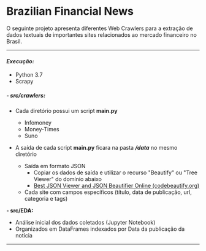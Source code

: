 # Brazilian Financial News
O seguinte projeto apresenta diferentes Web Crawlers para a extração de dados textuais de importantes sites relacionados ao mercado financeiro no Brasil.

------

#### *Execução:*

- Python 3.7
- Scrapy

##### - src/crawlers:

- Cada diretório possui um script **main.py** 
  - Infomoney
  - Money-Times
  - Suno

- A saída de cada script **main.py** ficara na pasta ***/data*** no mesmo diretório
  - Saída em formato JSON
    - Copiar os dados de saída e utilizar o recurso "Beautify" ou "Tree Viewer" do domínio abaixo
    - [Best JSON Viewer and JSON Beautifier Online (codebeautify.org)](https://codebeautify.org/jsonviewer)
  - Cada site com campos específicos (título, data de publicação, url, categoria e tags)

**- src/EDA:**

- Análise inicial dos dados coletados (Jupyter Notebook)
- Organizados em DataFrames indexados por Data da publicação da notícia

---

